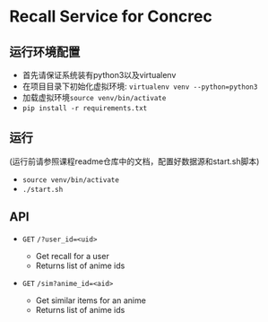 # Recall Service for Concrec

## 运行环境配置
- 首先请保证系统装有python3以及virtualenv
- 在项目目录下初始化虚拟环境: `virtualenv venv --python=python3`
- 加载虚拟环境`source venv/bin/activate`
- `pip install -r requirements.txt`

## 运行
(运行前请参照课程readme仓库中的文档，配置好数据源和start.sh脚本)
- `source venv/bin/activate`
- `./start.sh`

## API
- `GET` `/?user_id=<uid>`
  - Get recall for a user
  - Returns list of anime ids


- `GET` `/sim?anime_id=<aid>`
  - Get similar items for an anime
  - Returns list of anime ids
